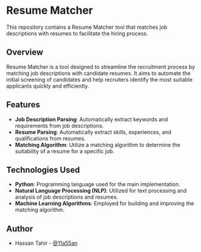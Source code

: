 # Resume Matcher

This repository contains a Resume Matcher tool that matches job descriptions with resumes to facilitate the hiring process.

## Overview

Resume Matcher is a tool designed to streamline the recruitment process by matching job descriptions with candidate resumes. It aims to automate the initial screening of candidates and help recruiters identify the most suitable applicants quickly and efficiently.

## Features

- **Job Description Parsing**: Automatically extract keywords and requirements from job descriptions.
- **Resume Parsing**: Automatically extract skills, experiences, and qualifications from resumes.
- **Matching Algorithm**: Utilize a matching algorithm to determine the suitability of a resume for a specific job.

## Technologies Used

- **Python**: Programming language used for the main implementation.
- **Natural Language Processing (NLP)**: Utilized for text processing and analysis of job descriptions and resumes.
- **Machine Learning Algorithms**: Employed for building and improving the matching algorithm.

## Author

- Hassan Tahir - [@11a55an](https://github.com/11a55an)

